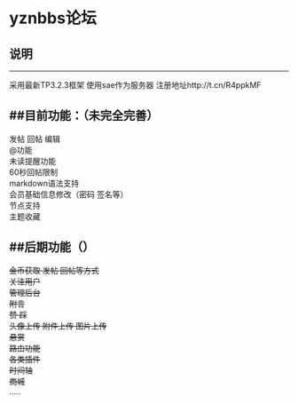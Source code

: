 # yznbbs论坛
## 说明
------
采用最新TP3.2.3框架
使用sae作为服务器
注册地址http://t.cn/R4ppkMF

##目前功能：（未完全完善）
-------
发帖 回帖 编辑  
@功能  
未读提醒功能  
60秒回帖限制  
markdown语法支持  
会员基础信息修改（密码 签名等）  
节点支持  
主题收藏   

##后期功能（）
-------
~~金币获取 发帖 回帖等方式~~  
~~关注用户~~  
~~管理后台~~  
~~附言~~  
~~赞 踩~~  
~~头像上传  附件上传  图片上传~~  
~~悬赏~~  
~~路由功能~~  
~~各类插件~~  
~~时间轴~~  
~~商城~~  
.....  







